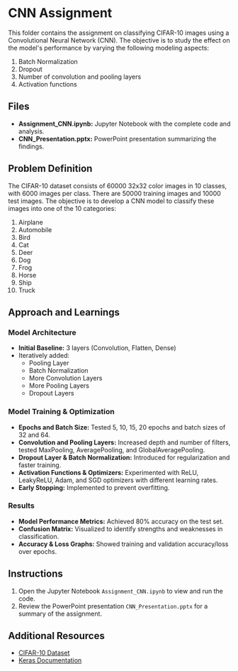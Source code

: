 # CNN Assignment

This folder contains the assignment on classifying CIFAR-10 images using a Convolutional Neural Network (CNN). The objective is to study the effect on the model's performance by varying the following modeling aspects:

1. Batch Normalization
2. Dropout
3. Number of convolution and pooling layers
4. Activation functions

## Files

- **Assignment_CNN.ipynb:** Jupyter Notebook with the complete code and analysis.
- **CNN_Presentation.pptx:** PowerPoint presentation summarizing the findings.

## Problem Definition

The CIFAR-10 dataset consists of 60000 32x32 color images in 10 classes, with 6000 images per class. There are 50000 training images and 10000 test images. The objective is to develop a CNN model to classify these images into one of the 10 categories:

1. Airplane
2. Automobile
3. Bird
4. Cat
5. Deer
6. Dog
7. Frog
8. Horse
9. Ship
10. Truck

## Approach and Learnings

### Model Architecture

- **Initial Baseline:** 3 layers (Convolution, Flatten, Dense)
- Iteratively added:
  - Pooling Layer
  - Batch Normalization
  - More Convolution Layers
  - More Pooling Layers
  - Dropout Layers

### Model Training & Optimization

- **Epochs and Batch Size:** Tested 5, 10, 15, 20 epochs and batch sizes of 32 and 64.
- **Convolution and Pooling Layers:** Increased depth and number of filters, tested MaxPooling, AveragePooling, and GlobalAveragePooling.
- **Dropout Layer & Batch Normalization:** Introduced for regularization and faster training.
- **Activation Functions & Optimizers:** Experimented with ReLU, LeakyReLU, Adam, and SGD optimizers with different learning rates.
- **Early Stopping:** Implemented to prevent overfitting.

### Results

- **Model Performance Metrics:** Achieved 80% accuracy on the test set.
- **Confusion Matrix:** Visualized to identify strengths and weaknesses in classification.
- **Accuracy & Loss Graphs:** Showed training and validation accuracy/loss over epochs.

## Instructions

1. Open the Jupyter Notebook `Assignment_CNN.ipynb` to view and run the code.
2. Review the PowerPoint presentation `CNN_Presentation.pptx` for a summary of the assignment.

## Additional Resources

- [CIFAR-10 Dataset](https://www.cs.toronto.edu/~kriz/cifar.html)
- [Keras Documentation](https://keras.io/)

